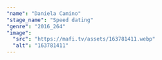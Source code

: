 ```yaml
---
"name": "Daniela Camino"
"stage_name": "Speed dating"
"genre": "2016_264"
"image":
  "src": "https://mafi.tv/assets/163781411.webp"
  "alt": "163781411"
---
```

